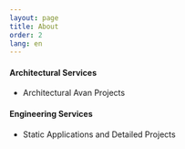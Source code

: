 ```yaml
---
layout: page
title: About
order: 2
lang: en
---
```


#### Architectural Services
- Architectural Avan Projects

#### Engineering Services
- Static Applications and Detailed Projects